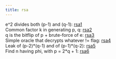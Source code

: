 ```yaml
---
title: rsa
---
```

e^2 divides both (p-1) and (q-1): [rsa1](rsa1)  
Common factor k in generating p, q: [rsa2](rsa2)  
q is the bitflip of p + brute-force of e: [rsa3](rsa3)  
Simple oracle that decrypts whatever != flag: [rsa4](rsa4)  
Leak of (p-2)\*(q-1) and of (p-1)\*(q-2): [rsa5](rsa5)  
Find n having phi, with p = 2\*q + 1: [rsa6](rsa6)  